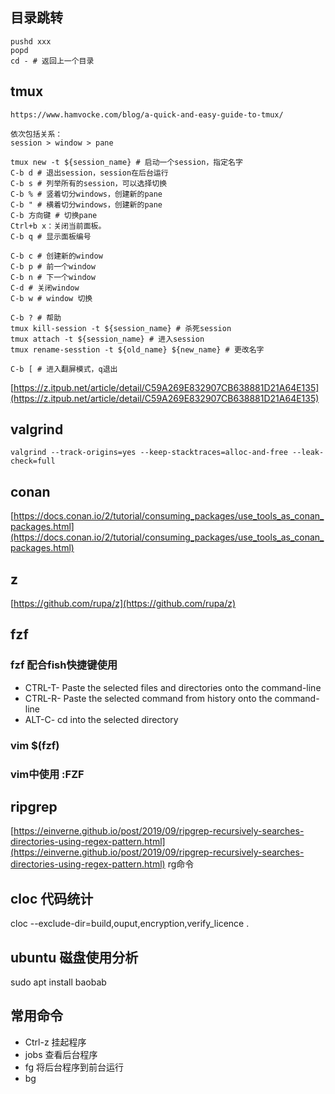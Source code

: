 ## 目录跳转

```
pushd xxx
popd
cd - # 返回上一个目录
```

## tmux

```
https://www.hamvocke.com/blog/a-quick-and-easy-guide-to-tmux/

依次包括关系：
session > window > pane

tmux new -t ${session_name} # 启动一个session，指定名字
C-b d # 退出session，session在后台运行
C-b s # 列举所有的session，可以选择切换
C-b % # 竖着切分windows，创建新的pane
C-b " # 横着切分windows，创建新的pane
C-b 方向键 # 切换pane
Ctrl+b x：关闭当前面板。
C-b q # 显示面板编号

C-b c # 创建新的window
C-b p # 前一个window
C-b n # 下一个window
C-d # 关闭window
C-b w # window 切换

C-b ? # 帮助
tmux kill-session -t ${session_name} # 杀死session
tmux attach -t ${session_name} # 进入session
tmux rename-sesstion -t ${old_name} ${new_name} # 更改名字

C-b [ # 进入翻屏模式，q退出
```
[https://z.itpub.net/article/detail/C59A269E832907CB638881D21A64E135](https://z.itpub.net/article/detail/C59A269E832907CB638881D21A64E135)

## valgrind

```
valgrind --track-origins=yes --keep-stacktraces=alloc-and-free --leak-check=full
```
## conan
[https://docs.conan.io/2/tutorial/consuming_packages/use_tools_as_conan_packages.html](https://docs.conan.io/2/tutorial/consuming_packages/use_tools_as_conan_packages.html)
## z
[https://github.com/rupa/z](https://github.com/rupa/z)
## fzf
### fzf 配合fish快捷键使用

- CTRL-T- Paste the selected files and directories onto the command-line
- CTRL-R- Paste the selected command from history onto the command-line
- ALT-C- cd into the selected directory
### vim $(fzf)
### vim中使用 :FZF
## ripgrep
[https://einverne.github.io/post/2019/09/ripgrep-recursively-searches-directories-using-regex-pattern.html](https://einverne.github.io/post/2019/09/ripgrep-recursively-searches-directories-using-regex-pattern.html)
rg命令
## cloc 代码统计
cloc --exclude-dir=build,ouput,encryption,verify_licence .
## ubuntu 磁盘使用分析
sudo apt install baobab
## 常用命令

- Ctrl-z 挂起程序
- jobs 查看后台程序
- fg 将后台程序到前台运行
- bg